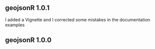 

## geojsonR 1.0.1

I added a Vignette and I corrected some mistakes in the documentation examples


## geojsonR 1.0.0

